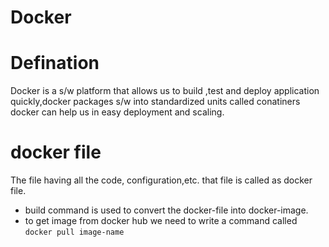 # Docker
# Defination
Docker is a s/w platform  that allows us to build ,test and deploy application quickly,docker packages s/w into standardized units called conatiners
docker can help us in easy deployment and scaling.


# docker file
The file having all the code, configuration,etc. that file is called as docker file.
- build command is used to convert the docker-file into docker-image.
- to get image from docker hub we need to write a command called `docker pull image-name`
